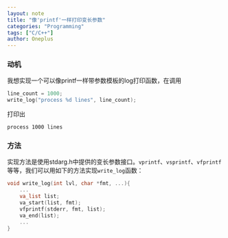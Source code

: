 ```yaml
---
layout: note
title: "像'printf'一样打印变长参数"
categories: "Programming"
tags: ["C/C++"]
author: Oneplus
---
```


### 动机

我想实现一个可以像printf一样带参数模板的log打印函数，在调用

~~~c
line_count = 1000;
write_log("process %d lines", line_count);
~~~

打印出

~~~
process 1000 lines
~~~

### 方法

实现方法是使用stdarg.h中提供的变长参数接口。`vprintf`、`vsprintf`、`vfprintf`等等，我们可以用如下的方法实现`write_log`函数：

~~~c
void write_log(int lvl, char *fmt, ...){
    ...
    va_list list;
    va_start(list, fmt);
    vfprintf(stderr, fmt, list);
    va_end(list);
    ...
}
~~~
